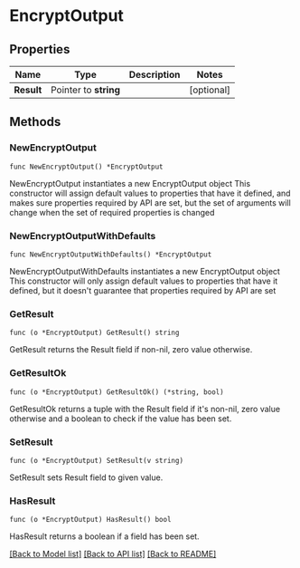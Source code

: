 # EncryptOutput

## Properties

Name | Type | Description | Notes
------------ | ------------- | ------------- | -------------
**Result** | Pointer to **string** |  | [optional] 

## Methods

### NewEncryptOutput

`func NewEncryptOutput() *EncryptOutput`

NewEncryptOutput instantiates a new EncryptOutput object
This constructor will assign default values to properties that have it defined,
and makes sure properties required by API are set, but the set of arguments
will change when the set of required properties is changed

### NewEncryptOutputWithDefaults

`func NewEncryptOutputWithDefaults() *EncryptOutput`

NewEncryptOutputWithDefaults instantiates a new EncryptOutput object
This constructor will only assign default values to properties that have it defined,
but it doesn't guarantee that properties required by API are set

### GetResult

`func (o *EncryptOutput) GetResult() string`

GetResult returns the Result field if non-nil, zero value otherwise.

### GetResultOk

`func (o *EncryptOutput) GetResultOk() (*string, bool)`

GetResultOk returns a tuple with the Result field if it's non-nil, zero value otherwise
and a boolean to check if the value has been set.

### SetResult

`func (o *EncryptOutput) SetResult(v string)`

SetResult sets Result field to given value.

### HasResult

`func (o *EncryptOutput) HasResult() bool`

HasResult returns a boolean if a field has been set.


[[Back to Model list]](../README.md#documentation-for-models) [[Back to API list]](../README.md#documentation-for-api-endpoints) [[Back to README]](../README.md)


